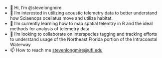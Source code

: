 - 👋 Hi, I’m @stevelongmire
- 👀 I’m interested in utilizing acoustic telemetry data to better understand how Sciaenops ocellatus move and utilize habitat.
- 🌱 I’m currently learning how to map spatial telemtry in R and the ideal methods for analysis of telemetry data
- 💞️ I’m looking to collaborate on interspecies tagging and tracking efforts to understand usage of the Northeast Florida portion of the Intracoastal Waterway
- 📫 How to reach me stevenlongmire@ufl.edu

<!---
stevelongmire/stevelongmire is a ✨ special ✨ repository because its `README.md` (this file) appears on your GitHub profile.
You can click the Preview link to take a look at your changes.
--->
